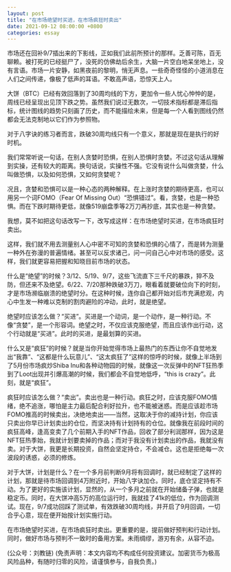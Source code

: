 ```yaml
---
layout: post
title: "在市场绝望时买进，在市场疯狂时卖出"
date: 2021-09-12 08:00:00 +0800
categories: essay
---
```


市场还在回补9/7插出来的下影线，正如我们此前所预计的那样。乏善可陈，百无聊赖。被打死的已经挺尸了，没死的仿佛劫后余生，大脑一片空白地呆坐地上，没有言语。市场一片安静，如黑夜前的黎明，悄无声息。一些奇奇怪怪的小道消息在人们之间传递，像极了低声的耳语。不敢高声语，恐惊天上人。

大饼（BTC）已经有效回落到了30周均线的下方，更加令一些人忧心忡忡的是，周线已经呈现出见顶下跌之势。虽然我们说过无数次，一切技术指标都是滞后指标，统计图线的趋势只刻画了历史，而不能描绘未来，但是每一个人看到图线仍然都会无法克制地以它们作为参照物。

对于八字诀的练习者而言，跌破30周均线只有一个意义，那就是现在是执行的好时机。

我们常常听说一句话，在别人贪婪时恐惧，在别人恐惧时贪婪。不过这句话从理解到实操，还有较大的距离。换句话说，实操性不强。它没有说什么叫做贪婪，什么叫做恐惧，以及如何恐惧，又如何贪婪呢？

况且，贪婪和恐惧可以是一种心态的两种解释。在上涨时贪婪的期待更高，也可以用另一个词FOMO（Fear Of Missing Out）“恐惧错过”。看，贪婪，也是一种恐惧。而在下跌时期待更低，就像519崩盘季等2万刀再抄底，其实也是一种贪婪。

我想，莫不如把这句话改写一下，改写成这样：在市场绝望时买进，在市场疯狂时卖出。

这样，我们就不用去测量别人心中密不可知的贪婪和恐惧的心情了，而是转为测量一种外在弥漫的普遍情绪。甚至可以反求诸己，问一问自己心中对市场的感受。这样，我们就更容易把握和知晓目前市场的状态。

什么是“绝望”的时候？3/12、5/19、9/7，这些飞流直下三千尺的暴跌，猝不及防，但还来不及绝望。6/22、7/20那种跌破3万刀，眼看着就要破位向下的时刻，才是市场濒临崩溃的绝望时分。在这种时候，连你自己都开始对后市充满悲观，内心中生发一种难以克制的割肉避险的冲动，此时，就是绝望。

绝望时应该怎么做？“买进”。买进是一个动词，是一个动作，是一种行动。不像“贪婪”，是一个形容词。绝望之时，不仅应该克服绝望，而且应该作出行动，这个行动就是“买进”。此时的买进，是最划算的买进。

什么又是“疯狂”的时候？就是当你开始觉得市场上最热门的东西让你不自觉地发出“我靠”、“这都是什么玩意儿”、“这太疯狂了”这样的惊呼的时候，就像上半场到了5月份市场疯炒Shiba Inu和各种动物园的时候，就像这一次反弹中的NFT狂热季到了Loot出现并引爆高潮的时候，我们都会不自觉地低呼，“this is crazy”。此刻，就是“疯狂”。

疯狂时应该怎么做？“卖出”。卖出也是一种行动。疯狂之时，应该克服FOMO情绪，绝不追涨，哪怕是主力最后配合利好拉升，也不能被迷惑。而是应该趁市场FOMO推高的时候卖出，决绝地卖出——当然，这取决于你的减持计划，你应该只卖出你早已计划卖出的仓位，而坚决持有计划持有的仓位。就像我在前段时间的疯狂高峰，逢高变卖了几个前期入手的NFT作品，回收了部分利润那样，因为这是NFT狂热季始，我就计划要卖掉的作品；而对于我没有计划卖出的作品，我就没有卖。对于大饼，我更是长期投资，自然会坚定持仓，不会减仓。这也是拒绝每一次波段的诱惑，必须的修炼。

对于大饼，计划是什么？在一个多月前判断9月将有回调时，就已经制定了这样的计划，那就是待市场回调到4万附近时，开始八字诀加仓。同时，底仓坚定持有不动。为了更好的实施该计划，显然的，从一个多月之前就在开始储备子弹，也就是稳定币。同时，在大饼冲高5万的高位运行时，我就挂了41k的低位，作为回调测试。现在，9/7成功回踩了测试单，有效跌破30周均线，并开启了9月回调，一切合乎心意，现在便开始按计划实施行动。

在市场绝望时买进，在市场疯狂时卖出。更重要的是，提前做好预判和行动计划。同时，做好市场与预判不一致时的备用方案。未雨绸缪，游刃有余，从容不迫。

(公众号：刘教链)
(免责声明：本文内容均不构成任何投资建议。加密货币为极高风险品种，有随时归零的风险，请谨慎参与，自我负责。)